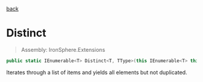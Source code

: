 ﻿

[back](/IronSphere.Extensions/EnumerableExtension)

# Distinct

> Assembly: IronSphere.Extensions

```csharp
public static IEnumerable<T> Distinct<T, TType>(this IEnumerable<T> this, Func<T,TType> expression);
```

Iterates through a list of items and yields all elements but not duplicated.

 